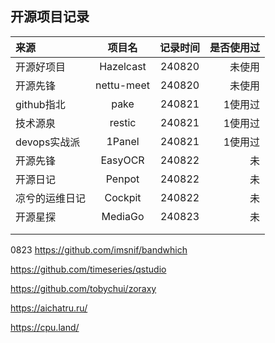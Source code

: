 
## 开源项目记录

|来源|项目名|记录时间|是否使用过|
| :--------- | :--: |:--: | -----------: |
|开源好项目|Hazelcast|240820|未使用|
|开源先锋|nettu-meet|240820|未使用|
|github指北|pake|240821|1使用过|
|技术源泉|restic|240821|1使用过|
|devops实战派|1Panel|240821|1使用过|
|开源先锋|EasyOCR|240822|未|
|开源日记|Penpot|240822|未|
|凉兮的运维日记|Cockpit|240822|未|
|开源星探|MediaGo|240823|未|
|||||
|||||


0823 
https://github.com/imsnif/bandwhich 

https://github.com/timeseries/qstudio 

https://github.com/tobychui/zoraxy 

https://aichatru.ru/


https://cpu.land/

